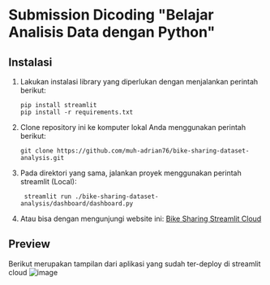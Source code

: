# Submission Dicoding "Belajar Analisis Data dengan Python"
## Instalasi

1. Lakukan instalasi library yang diperlukan dengan menjalankan perintah berikut:

    ```shell
    pip install streamlit
    pip install -r requirements.txt
    ```

2. Clone repository ini ke komputer lokal Anda menggunakan perintah berikut:

   ```shell
   git clone https://github.com/muh-adrian76/bike-sharing-dataset-analysis.git
   ```
   
3. Pada direktori yang sama, jalankan proyek menggunakan perintah streamlit (Local):
   
   ```shell
    streamlit run ./bike-sharing-dataset-analysis/dashboard/dashboard.py
   ```
  
4. Atau bisa dengan mengunjungi website ini: [Bike Sharing Streamlit Cloud](https://bike-sharing-adriano.streamlit.app/)

## Preview
Berikut merupakan tampilan dari aplikasi yang sudah ter-deploy di streamlit cloud
![image](https://github.com/muh-adrian76/bike-sharing-dataset-analysis/assets/159092304/25d0fb24-e6e2-4322-8b00-c72002fc665a)
